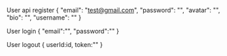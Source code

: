 
User api register
{
  "email": "test@gmail.com",
  "password": "",
  "avatar": "",
  "bio": "",
  "username": ""
}

User login
{
  "email":"",
  "password":""
}

User logout
{
  userId:id,
  token:""
}